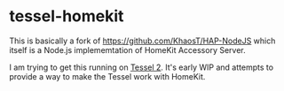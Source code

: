 # tessel-homekit

This is basically a fork of https://github.com/KhaosT/HAP-NodeJS which itself is a Node.js implememtation of HomeKit Accessory Server.

I am trying to get this running on [Tessel 2](https://tessel.io/). It's early WIP and attempts to provide a way to make the Tessel work with HomeKit.
